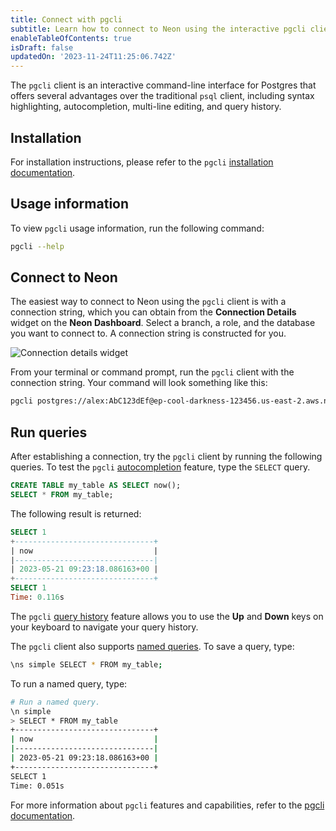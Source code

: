 ```yaml
---
title: Connect with pgcli
subtitle: Learn how to connect to Neon using the interactive pgcli client
enableTableOfContents: true
isDraft: false
updatedOn: '2023-11-24T11:25:06.742Z'
---
```


The `pgcli` client is an interactive command-line interface for Postgres that offers several advantages over the traditional `psql` client, including syntax highlighting, autocompletion, multi-line editing, and query history.

## Installation

For installation instructions, please refer to the `pgcli` [installation documentation](https://www.pgcli.com/install).

## Usage information

To view `pgcli` usage information, run the following command:

```bash
pgcli --help
```

## Connect to Neon

The easiest way to connect to Neon using the `pgcli` client is with a connection string, which you can obtain from the **Connection Details** widget on the **Neon Dashboard**. Select a branch, a role, and the database you want to connect to. A connection string is constructed for you.

![Connection details widget](/docs/connect/connection_details.png)

From your terminal or command prompt, run the `pgcli` client with the connection string. Your command will look something like this:

```bash shouldWrap
pgcli postgres://alex:AbC123dEf@ep-cool-darkness-123456.us-east-2.aws.neon.tech/dbname
```

## Run queries

After establishing a connection, try the `pgcli` client by running the following queries. To test the `pgcli` [autocompletion](https://www.pgcli.com/completion) feature, type the `SELECT` query.

```sql
CREATE TABLE my_table AS SELECT now();
SELECT * FROM my_table;
```

The following result is returned:

```sql
SELECT 1
+-------------------------------+
| now                           |
|-------------------------------|
| 2023-05-21 09:23:18.086163+00 |
+-------------------------------+
SELECT 1
Time: 0.116s
```

The `pgcli` [query history](https://www.pgcli.com/history) feature allows you to use the **Up** and **Down** keys on your keyboard to navigate your query history.

The `pgcli` client also supports [named queries](https://www.pgcli.com/named_queries.md). To save a query, type:

```bash
\ns simple SELECT * FROM my_table;
```

To run a named query, type:

```bash
# Run a named query.
\n simple
> SELECT * FROM my_table
+-------------------------------+
| now                           |
|-------------------------------|
| 2023-05-21 09:23:18.086163+00 |
+-------------------------------+
SELECT 1
Time: 0.051s
```

For more information about `pgcli` features and capabilities, refer to the [pgcli documentation](https://www.pgcli.com/docs).

<NeedHelp/>
